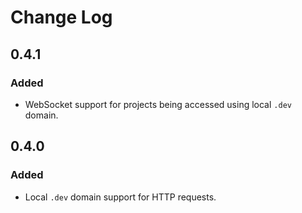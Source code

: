 # Change Log

## 0.4.1

### Added

* WebSocket support for projects being accessed using local `.dev` domain.

## 0.4.0

### Added

* Local `.dev` domain support for HTTP requests.
